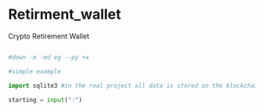 # Retirment_wallet
Crypto Retirement  Wallet

```py

#down -m -md eg --py +x

#simple example

import sqlite3 #in the real project all data is stored on the blockchain

starting = input(":")

```
